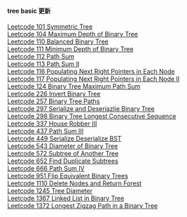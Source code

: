 #### tree basic 更新

[Leetcode 101 Symmetric Tree](https://github.com/zjkang/ds_algorithm/blob/main/python/tree_bst/basic/leetcode_0101_symmetric_tree_easy_frq35.py)\
[Leetcode 104 Maximum Depth of Binary Tree](https://github.com/zjkang/ds_algorithm/blob/main/python/tree_bst/basic/leetcode_0104_maximum_depth_of_binary_tree_easy_frq35.py)\
[Leetcode 110 Balanced Binary Tree](https://github.com/zjkang/ds_algorithm/blob/main/python/tree_bst/basic/leetcode_0110_balanced_binary_tree_easy_frq15.py)\
[Leetcode 111 Minimum Depth of Binary Tree](https://github.com/zjkang/ds_algorithm/blob/main/python/tree_bst/basic/leetcode_0111_minimum_depth_of_binary_tree_easy_frq5.py)\
[Leetcode 112 Path Sum](https://github.com/zjkang/ds_algorithm/blob/main/python/tree_bst/basic/leetcode_0112_path_sum_easy_frq20.py)\
[Leetcode 113 Path Sum II](https://github.com/zjkang/ds_algorithm/blob/main/python/tree_bst/basic/leetcode_0113_path_sum_ii_medium_frq25.py)\
[Leetcode 116 Populating Next Right Pointers in Each Node](https://github.com/zjkang/ds_algorithm/blob/main/python/tree_bst/basic/leetcode_0116_populating_next_right_pointers_in_each_node_medium_frq25.py)\
[Leetcode 117 Populating Next Right Pointers in Each Node II](https://github.com/zjkang/ds_algorithm/blob/main/python/tree_bst/basic/leetcode_0117_populating_next_right_pointers_in_each_node_ii_medium_frq30.py)\
[Leetcode 124 Binary Tree Maximum Path Sum](https://github.com/zjkang/ds_algorithm/blob/main/python/tree_bst/basic/leetcode_0124_binary_tree_maximum_path_sum_hard_frq65.py)\
[Leetcode 226 Invert Binary Tree](https://github.com/zjkang/ds_algorithm/blob/main/python/tree_bst/basic/leetcode_0226_invert_binary_tree_easy_frq40.py)\
[Leetcode 257 Binary Tree Paths](https://github.com/zjkang/ds_algorithm/blob/main/python/tree_bst/basic/leetcode_0257_binary_tree_paths_easy_frq25.py)\
[Leetcode 297 Serialize and Deseriazlie Binary Tree](https://github.com/zjkang/ds_algorithm/blob/main/python/tree_bst/basic/leetcode_0297_serialize_and_deserialize_binary_tree_hard_frq75.py)\
[Leetcode 298 Binary Tree Longest Consecutive Sequence](https://github.com/zjkang/ds_algorithm/blob/main/python/tree_bst/basic/leetcode_0298_binary_tree_longest_consecutive_sequence_medium_frq5.py)\
[Leetcode 337 House Robber III](https://github.com/zjkang/ds_algorithm/blob/main/python/tree_bst/basic/leetcode_0337_house_robber_iii_medium_frq337.py)\
[Leetcode 437 Path Sum III](https://github.com/zjkang/ds_algorithm/blob/main/python/tree_bst/basic/leetcode_0437_path_sum_iii_medium_frq40.py)\
[Leetcode 449 Serialize Deserialize BST](https://github.com/zjkang/ds_algorithm/blob/main/python/tree_bst/basic/leetcode_0449_serialize_deserialize_bst_medium_frq5.py)\
[Leetcode 543 Diameter of Binary Tree](https://github.com/zjkang/ds_algorithm/blob/main/python/tree_bst/basic/leetcode_0543_diameter_of_binary_tree_easy_frq55.py)\
[Leetcode 572 Subtree of Another Tree](https://github.com/zjkang/ds_algorithm/blob/main/python/tree_bst/basic/leetcode_0572_subtree_of_another_tree_easy_frq25.py)\
[Leetcode 652 Find Duplicate Subtrees](https://github.com/zjkang/ds_algorithm/blob/main/python/tree_bst/basic/leetcode_0652_find_duplicate_subtrees_medium_frq10.py)\
[Leetcode 666 Path Sum IV](https://github.com/zjkang/ds_algorithm/blob/main/python/tree_bst/basic/leetcode_0666_path_sum_iv_medium_frq1.py)\
[Leetcode 951 Flip Equivalent Binary Trees](https://github.com/zjkang/ds_algorithm/blob/main/python/tree_bst/basic/leetcode_0951_flip_equivalent_binary_trees_medium_frq20.py)\
[Leetcode 1110 Delete Nodes and Return Forest](https://github.com/zjkang/ds_algorithm/blob/main/python/tree_bst/basic/leetcode_1110_delete_nodes_and_return_forest_medium_frq20.py)\
[Leetcode 1245 Tree Diameter](https://github.com/zjkang/ds_algorithm/blob/main/python/tree_bst/basic/leetcode_1245_tree_diameter_medium.py)\
[Leetcode 1367 Linked List in Binary Tree](https://github.com/zjkang/ds_algorithm/blob/main/python/tree_bst/basic/leetcode_1367_linked_list_in_binary_tree_medium_frq5.py)\
[Leetcode 1372 Longest Zigzag Path in a Binary Tree](https://github.com/zjkang/ds_algorithm/blob/main/python/tree_bst/basic/leetcode_1372_longest_zigzag_path_in_a_binary_tree_medium_frq5.py)
